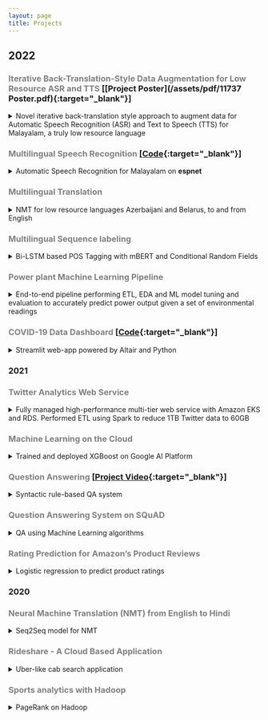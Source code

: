 ```yaml
---
layout: page
title: Projects
---
```

## 2022
### <span style="color:grey;">Iterative Back-Translation-Style Data Augmentation for Low Resource ASR and TTS</span> \[[Project Poster](/assets/pdf/11737 Poster.pdf){:target="_blank"}\]

<details><summary>Novel iterative back-translation style approach to augment data for Automatic Speech Recognition (ASR) and Text to Speech (TTS)
for Malayalam, a truly low resource language</summary>
<ul>
<li>Adapted back-translation style data augmentation technique to speech processing by leveraging ASR and TTS outputs to improve each other’s performance iteratively</li>
<li>Output of ASR used to create a pseudo-parallel corpus as input to fine-tune TTS and vice versa</li>
<li>Implemented a conformer-based ASR model with linear fusion of HuBERT and spectrum-based features. TTS model was a combination of Glow-TTS and Hifi-GAN</li>
<li>Achieved up to <b>6.91%</b> and <b>10.87%</b> reduction in Word Error Rate (WER) and Character Error Rate (CER) respectively for ASR and a 2.91% improvement in Mel-cepstral distortion (MCD) for TTS</li>
</ul>
</details>

### <span style="color:grey;"> Multilingual Speech Recognition </span> \[[Code](https://github.com/espnet/espnet/tree/master/egs2/ml_openslr63/asr1){:target="_blank"}\]

<details><summary>Automatic Speech Recognition for Malayalam on <b>espnet</b></summary>
<ul>
<li>Contributed to the <a href="https://github.com/espnet/espnet">espnet</a> open source toolkit by implementing Malayalam ASR with only around 6 hours of parallel speech-text data</li>
<li>Achieved WER and CER of <b>39.2</b> and <b>10.4</b> respectively for a conformer base model</li>
<li>Improved the WER and CER of the base model by <b>9.2%</b> and <b>13.4% </b> respectively by implementing a learnable linear fusion of spectrum based and HuBERT self-supervised learning features</li>
<li>Successfully <a href="https://github.com/espnet/espnet/pull/4173">merged</a> ASR recipe into the espnet open-source toolkit</li>
</ul>
</details>

### <span style="color:grey;"> Multilingual Translation </span>

<details><summary>NMT for low resource languages Azerbaijani and Belarus, to and from English</summary>
<ul>
<li>Improved baseline bilingual and multilingual models for low resource NMT with fairseq as the MT framework on top of PyTorch</li>
<li>Implemented multiple methods such as data augmentation via back translation and cross-lingual transfer learning to improve multilingual transfer</li>
<li>Achieved a <b>3</b> point increase in BLEU score</li>
<li>Studied the effect of vocabulary size, and tokenization algorithms on the performance of NMT</li>
</ul>
</details>

### <span style="color:grey;"> Multilingual Sequence labeling </span>

<details><summary>Bi-LSTM based POS Tagging with mBERT and Conditional Random Fields</summary>
<ul>
<li>Enhanced the performance of a baseline bi-LSTM model written in PyTorch for the task of POS tagging by utilizing pre-trained multilingual BERT embeddings</li>
<li>Gained <b>20.6%</b> and <b>3%</b> in accuracy for Tamil and English respectively</li>
<li>Performed extensive analysis to understand variation in performance across language families, typology and hyper-parameter</li>
</ul>
</details>

### <span style="color:grey;">Power plant Machine Learning Pipeline</span>

<details><summary>End-to-end pipeline performing ETL, EDA and ML model tuning and evaluation to accurately predict power 
output given a set of environmental readings
</summary>
<ul>
<li>Performed ETL using PySpark and PySparkSQL</li>
<li>Built ML pipeline for Linear Regression and Random Forest learners using Spark ML pipeline API</li>
<li>Model tuning and evaluation using CrossValidator and ParamGridBuilder APIs resulted in the best model improving base model RMSE from 
4.56 to 3.39 with coefficient of determination of 0.96</li>
</ul>
</details>

### <span style="color:grey;"> COVID-19 Data Dashboard </span> \[[Code](https://github.com/bharaniuk/final-project-dunder-mifflin-paper-company){:target="_blank"}\]

<details><summary>Streamlit web-app powered by Altair and Python</summary>
<ul>
<li>An interactive web application that analyzes how different states in the US approached the COVID-19 pandemic</li>
<li>Through visualization techniques it was seen that as soon as the ICU bed utilization crosses the ~75% barrier, the number of deaths see a sharp incline</li>
<li>The dashboard empowers the viewer with insights and answers to questions related to the impact of COVID-19 on existing medical infrastructure and whether a strict government policy response entails lower morbidity</li>
</ul>
</details>


### 2021

### <span style="color:grey;">Twitter Analytics Web Service</span>

<details><summary>Fully managed high-performance multi-tier web service with Amazon EKS and RDS. 
Performed ETL using Spark to reduce 1TB Twitter data to 60GB</summary>
<ul>
<li>Worked in a team of 3 to build a Vertx-based web application that recommends similar Twitter users </li>
<li>Designed an efficient and fault-tolerant web tier consisting of 3 microservices using Amazon EKS with managed node groups to handle high loads (~tens of thousands of RPS) under a constrained budget</li>
<li>Performed ETL on a large Twitter data set (~1 TB) using Apache Spark on the Azure Databricks platform and deployed storage tier on an AWS RDS MySQL instance</li>
<li>Automated service deployment using eksctl, Terraform and helm charts</li>
<li>Ranked 5th in terms of performance/cost ratio in a live test spanning ~3 hrs</li>
</ul>
</details>


### <span style="color:grey;">Machine Learning on the Cloud</span>

<details><summary>Trained and deployed XGBoost on Google AI Platform</summary>
<ul>
<li>Trained and deployed a machine learning model (XGBoost) on the Google AI Platform to predict cab fares in NYC and performed hyperparameter tuning using HyperTune to improve accuracy of model</li>
<li>Processed ride requests in the form of audio and images leveraging a pipeline of cloud ML APIs such as Cloud Text-to-Speech, Cloud Speech-to-Text, Cloud NLP, Directions and AutoML Vision offered by GCP</li> 
<li>Deployed an end-to-end solution on Google App Engine to predict cab fare by combining input pipeline and trained model</li>
</ul>
</details>


### <span style="color:grey;">Question Answering </span>\[[Project Video](https://youtu.be/Ywuq0DIkklM){:target="_blank"}\]

<details><summary>Syntactic rule-based QA system</summary>
<ul>
<li>Collaborated with a team of 3 to build a rule-based Question Answering system for Wikipedia articles</li>
<li>Developed a hybrid answer generation pipeline consisting of question type identification, top candidate sentences extraction and syntactic rule-based answer formation using dependency parsing and POS tagging</li>
<li>Performed question to declarative sentence conversion, coreference resolution, sentence vector similarity, named-entity recognition and lexical analysis to enhance fluency and conciseness of generated answers</li>
</ul>
</details>

### <span style="color:grey;">Question Answering System on SQuAD</span>

<details><summary>QA using Machine Learning algorithms</summary>
<ul>
<li>Developed NLP processing pipeline to train and evaluate multiple machine learning models using NLTK library for cleaning and feature extraction of 100000 questions and context paragraphs</li>
<li>Fine-tuned pre-trained BERT model using PyTorch and deployed final model to public endpoint through Microsoft Azure Machine Learning Studio</li>
</ul>
</details>

### <span style="color:grey;">Rating Prediction for Amazon’s Product Reviews</span>

<details><summary>Logistic regression to predict product ratings</summary>
<ul>
<li>Built a multi-class logistic regression model to predict product ratings from 100,000 reviews</li>
<li>Data underwent cleaning, exploratory data analysis, feature construction using TfIdf Vectorizer, oversampling  to deal with class imbalance</li>
<li>Final model achieved an accuracy of 71% and deployed to public endpoint on Microsoft Azure</li>
</ul>
</details>

### 2020 

### <span style="color:grey;">Neural Machine Translation (NMT) from English to Hindi</span>

<details><summary>Seq2Seq model for NMT</summary>
<ul>
<li>Employed supervised __Encoder-Decoder__ architecture facilitated by an enhanced version of Bahdanau’s attention mechanism, Word2Vec and Vecmap</li>
<li>Final model attained a BLEU score of 35</li>
</ul>
</details>

### <span style="color:grey;">Rideshare - A Cloud Based Application</span>

<details><summary>Uber-like cab search application</summary>
<ul>
<li>Developed backend for a cloud-based car-pooling application with REST APIs and MySQL database</li>
<li>Implemented load balancing on containerized application deployed on an Amazon AWS EC2 instance</li>
</ul>
</details>

### <span style="color:grey;">Sports analytics with Hadoop</span>

<details><summary>PageRank on Hadoop</summary>
<ul>
<li>Performed analysis on an Indian Premier League dataset using MapReduce </li>
<li>Devised algorithm for ranking players to identify most prolific batsman at each venue based on impact using
PageRank, Spark and Streaming Spark libraries</li>
</ul>
</details>
